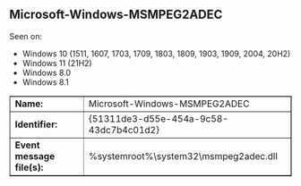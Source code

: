 ## Microsoft-Windows-MSMPEG2ADEC

Seen on:
* Windows 10 (1511, 1607, 1703, 1709, 1803, 1809, 1903, 1909, 2004, 20H2)
* Windows 11 (21H2)
* Windows 8.0
* Windows 8.1

<table border="1" class="docutils">
  <tbody>
    <tr>
      <td><b>Name:</b></td>
      <td>Microsoft-Windows-MSMPEG2ADEC</td>
    </tr>
    <tr>
      <td><b>Identifier:</b></td>
      <td>{51311de3-d55e-454a-9c58-43dc7b4c01d2}</td>
    </tr>
    <tr>
      <td><b>Event message file(s):</b></td>
      <td>%systemroot%\system32\msmpeg2adec.dll</td>
    </tr>
  </tbody>
</table>

&nbsp;

